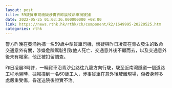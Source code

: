 ```yaml
---
layout: post
title: 59歲貨車司機疑涉青衣昨晨致命車禍被捕
date: 2022-05-25 01:03:36.000000000 +08:00
link: https://news.rthk.hk/rthk/ch/component/k2/1649995-20220525.htm
categories: rthk
---
```


警方昨晚在葵涌拘捕一名59歲中型貨車司機，懷疑與昨日凌晨在青衣發生的致命交通意外有關，涉嫌危險駕駛引致他人死亡、交通意外後不顧而去，以及交通意外後未有報案，他正被扣留調查。

昨日凌晨3時許，一輛貨車沿青沙公路往九龍方向行駛，駛至近南灣隧道一個道路工程地盤時，據報撞到一名60歲工人，涉事貨車在意外後駛離現場，傷者身體多處嚴重受傷，昏迷送院後證實不治。
